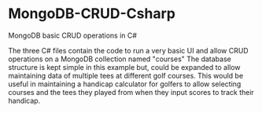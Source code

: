 # MongoDB-CRUD-Csharp
MongoDB basic CRUD operations in C#

The three C# files contain the code to run a very basic UI and allow CRUD operations on a MongoDB collection named "courses"
The database structure is kept simple in this example but, could be expanded to allow maintaining data of multiple tees at different golf
courses. This would be useful in maintaining a handicap calculator for golfers to allow selecting courses and the tees they played from
when they input scores to track their handicap.
